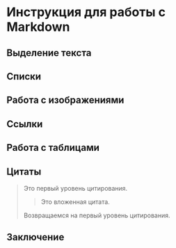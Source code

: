 # Инструкция для работы с Markdown

## Выделение текста

## Списки 

## Работа с изображениями

## Ссылки 

## Работа с таблицами

## Цитаты

> Это первый уровень цитирования.
>
> > Это вложенная цитата.
>
> Возвращаемся на первый уровень цитирования.

## Заключение 
